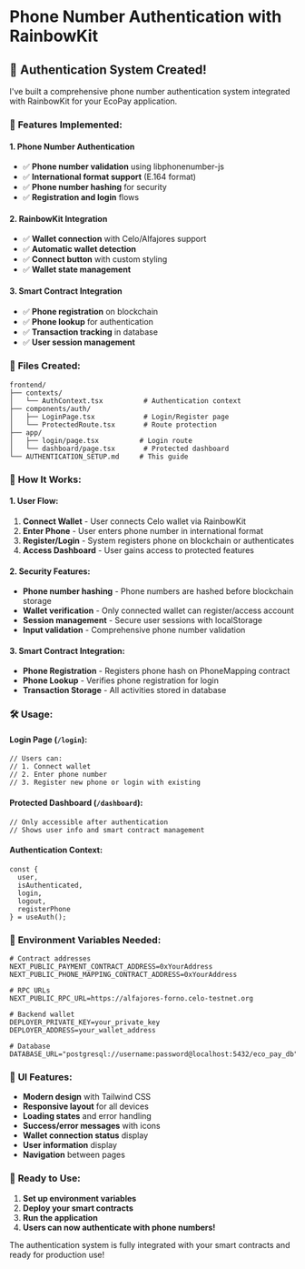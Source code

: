 # Phone Number Authentication with RainbowKit

## 🔐 **Authentication System Created!**

I've built a comprehensive phone number authentication system integrated with RainbowKit for your EcoPay application.

### 🚀 **Features Implemented:**

#### **1. Phone Number Authentication**
- ✅ **Phone number validation** using libphonenumber-js
- ✅ **International format support** (E.164 format)
- ✅ **Phone number hashing** for security
- ✅ **Registration and login** flows

#### **2. RainbowKit Integration**
- ✅ **Wallet connection** with Celo/Alfajores support
- ✅ **Automatic wallet detection**
- ✅ **Connect button** with custom styling
- ✅ **Wallet state management**

#### **3. Smart Contract Integration**
- ✅ **Phone registration** on blockchain
- ✅ **Phone lookup** for authentication
- ✅ **Transaction tracking** in database
- ✅ **User session management**

### 📁 **Files Created:**

```
frontend/
├── contexts/
│   └── AuthContext.tsx          # Authentication context
├── components/auth/
│   ├── LoginPage.tsx            # Login/Register page
│   └── ProtectedRoute.tsx       # Route protection
├── app/
│   ├── login/page.tsx          # Login route
│   └── dashboard/page.tsx       # Protected dashboard
└── AUTHENTICATION_SETUP.md     # This guide
```

### 🎯 **How It Works:**

#### **1. User Flow:**
1. **Connect Wallet** - User connects Celo wallet via RainbowKit
2. **Enter Phone** - User enters phone number in international format
3. **Register/Login** - System registers phone on blockchain or authenticates
4. **Access Dashboard** - User gains access to protected features

#### **2. Security Features:**
- **Phone number hashing** - Phone numbers are hashed before blockchain storage
- **Wallet verification** - Only connected wallet can register/access account
- **Session management** - Secure user sessions with localStorage
- **Input validation** - Comprehensive phone number validation

#### **3. Smart Contract Integration:**
- **Phone Registration** - Registers phone hash on PhoneMapping contract
- **Phone Lookup** - Verifies phone registration for login
- **Transaction Storage** - All activities stored in database

### 🛠️ **Usage:**

#### **Login Page (`/login`):**
```tsx
// Users can:
// 1. Connect wallet
// 2. Enter phone number
// 3. Register new phone or login with existing
```

#### **Protected Dashboard (`/dashboard`):**
```tsx
// Only accessible after authentication
// Shows user info and smart contract management
```

#### **Authentication Context:**
```tsx
const { 
  user, 
  isAuthenticated, 
  login, 
  logout, 
  registerPhone 
} = useAuth();
```

### 🔧 **Environment Variables Needed:**

```env
# Contract addresses
NEXT_PUBLIC_PAYMENT_CONTRACT_ADDRESS=0xYourAddress
NEXT_PUBLIC_PHONE_MAPPING_CONTRACT_ADDRESS=0xYourAddress

# RPC URLs
NEXT_PUBLIC_RPC_URL=https://alfajores-forno.celo-testnet.org

# Backend wallet
DEPLOYER_PRIVATE_KEY=your_private_key
DEPLOYER_ADDRESS=your_wallet_address

# Database
DATABASE_URL="postgresql://username:password@localhost:5432/eco_pay_db"
```

### 🎨 **UI Features:**

- **Modern design** with Tailwind CSS
- **Responsive layout** for all devices
- **Loading states** and error handling
- **Success/error messages** with icons
- **Wallet connection status** display
- **User information** display
- **Navigation** between pages

### 🚀 **Ready to Use:**

1. **Set up environment variables**
2. **Deploy your smart contracts**
3. **Run the application**
4. **Users can now authenticate with phone numbers!**

The authentication system is fully integrated with your smart contracts and ready for production use!
